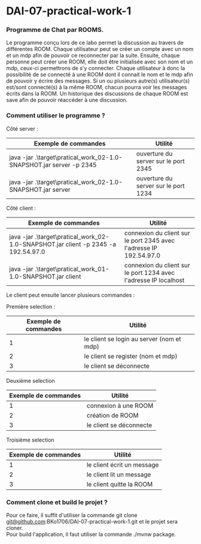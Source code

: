 # DAI-07-practical-work-1

### Programme de Chat par ROOMS.  
Le programme conçu lors de ce labo permet la discussion au travers de différentes ROOM.
Chaque utilisateur peut se créer un compte avec un nom et un mdp afin de pouvoir ce reconnecter par la suite.
Ensuite, chaque personne peut créer une ROOM, elle doit être initialisée avec son nom et un mdp, ceux-ci permettrons de s'y connecter.
Chaque utilisateur à donc la possibilité de se connecté à une ROOM dont il connait le nom et le mdp afin de pouvoir y écrire des messages.
Si un ou plusieurs autre(s) utilisateur(s) est/sont connecté(s) à la même ROOM, chacun pourra voir les messages écrits dans la ROOM.
Un historique des discussions de chaque ROOM est save afin de pouvoir réaccéder à une discussion.

### Comment utiliser le programme ?  
Côté server :

| Exemple de commandes                                                | Utilité                              |
|---------------------------------------------------------------------|--------------------------------------|
| java -jar .\target\pratical_work_02-1.0-SNAPSHOT.jar server -p 2345 | ouverture du server sur le port 2345 |
| java -jar .\target\pratical_work_02-1.0-SNAPSHOT.jar server         | ouverture du server sur le port 1234 |

Côté client :

| Exemple de commandes                                                                         | Utilité                                                            |
|----------------------------------------------------------------------------------------------|--------------------------------------------------------------------|
| java -jar .\target\pratical_work_02-1.0-SNAPSHOT.jar client -p 2345 -a 192.54.97.0           | connexion du client sur le port 2345 avec l'adresse IP 192.54.97.0 |
| java -jar .\target\pratical_work_01-1.0-SNAPSHOT.jar client                                  | connexion du client sur le port 1234 avec l'adresse IP localhost   |

Le client peut ensuite lancer plusieurs commandes :

Première selection :

| Exemple de commandes | Utilité                                   |
|----------------------|-------------------------------------------|
| 1                    | le client se login au server (nom et mdp) |
| 2                    | le client se register (nom et mdp)        |
| 3                    | le client se déconnecte                   |
  
Deuxième selection

| Exemple de commandes | Utilité                |
|----------------------|------------------------|
| 1                    | connexion à une ROOM   |
| 2                    | création de ROOM       |
| 3                    | le client se déconnecte |

Troisième selection

| Exemple de commandes | Utilité                    |
|----------------------|----------------------------|
| 1                    | le client écrit un message |
| 2                    | le client lit un message   |
| 3                    | le client quitte la ROOM   |


### Comment clone et build le projet ?  
Pour ce faire, il suffit d'utiliser la commande git clone git@github.com:BKo1706/DAI-07-practical-work-1.git et le projet sera cloner.  
Pour build l'application, il faut utiliser la commande ./mvnw package.